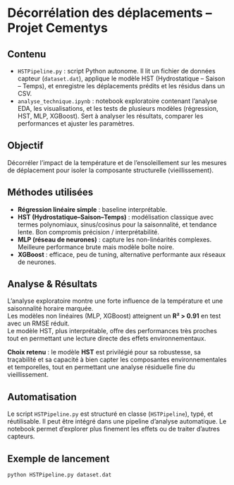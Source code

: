 # Décorrélation des déplacements – Projet Cementys

## Contenu

- `HSTPipeline.py` : script Python autonome. Il lit un fichier de données capteur (`dataset.dat`), applique le modèle HST (Hydrostatique – Saison – Temps), et enregistre les déplacements prédits et les résidus dans un CSV.
- `analyse_technique.ipynb` : notebook exploratoire contenant l’analyse EDA, les visualisations, et les tests de plusieurs modèles (régression, HST, MLP, XGBoost). Sert à analyser les résultats, comparer les performances et ajuster les paramètres.

## Objectif

Décorréler l’impact de la température et de l’ensoleillement sur les mesures de déplacement pour isoler la composante structurelle (vieillissement).

## Méthodes utilisées

- **Régression linéaire simple** : baseline interprétable.
- **HST (Hydrostatique–Saison–Temps)** : modélisation classique avec termes polynomiaux, sinus/cosinus pour la saisonnalité, et tendance lente. Bon compromis précision / interprétabilité.
- **MLP (réseau de neurones)** : capture les non-linéarités complexes. Meilleure performance brute mais modèle boîte noire.
- **XGBoost** : efficace, peu de tuning, alternative performante aux réseaux de neurones.

## Analyse & Résultats

L’analyse exploratoire montre une forte influence de la température et une saisonnalité horaire marquée.  
Les modèles non linéaires (MLP, XGBoost) atteignent un **R² > 0.91** en test avec un RMSE réduit.  
Le modèle HST, plus interprétable, offre des performances très proches tout en permettant une lecture directe des effets environnementaux.

**Choix retenu** : le modèle **HST** est privilégié pour sa robustesse, sa traçabilité et sa capacité à bien capter les composantes environnementales et temporelles, tout en permettant une analyse résiduelle fine du vieillissement.

## Automatisation

Le script `HSTPipeline.py` est structuré en classe (`HSTPipeline`), typé, et réutilisable. Il peut être intégré dans une pipeline d’analyse automatique. Le notebook permet d’explorer plus finement les effets ou de traiter d’autres capteurs.

## Exemple de lancement

```bash
python HSTPipeline.py dataset.dat
